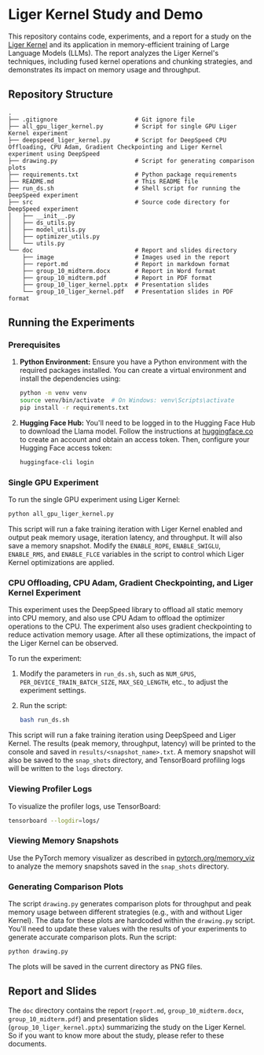 # Liger Kernel Study and Demo

This repository contains code, experiments, and a report for a study on the [Liger Kernel](https://github.com/linkedin/Liger-Kernel) and its application in memory-efficient training of Large Language Models (LLMs). The report analyzes the Liger Kernel's techniques, including fused kernel operations and chunking strategies, and demonstrates its impact on memory usage and throughput.

## Repository Structure

```
.
├── .gitignore                      # Git ignore file
├── all_gpu_liger_kernel.py         # Script for single GPU Liger Kernel experiment
├── deepspeed_liger_kernel.py       # Script for DeepSpeed CPU Offloading, CPU Adam, Gradient Checkpointing and Liger Kernel experiment using DeepSpeed
├── drawing.py                      # Script for generating comparison plots
├── requirements.txt                # Python package requirements
├── README.md                       # This README file
├── run_ds.sh                       # Shell script for running the DeepSpeed experiment
├── src                             # Source code directory for DeepSpeed experiment
│   ├── __init__.py
│   ├── ds_utils.py
│   ├── model_utils.py
│   ├── optimizer_utils.py
│   └── utils.py
└── doc                             # Report and slides directory
    ├── image                       # Images used in the report
    ├── report.md                   # Report in markdown format
    ├── group_10_midterm.docx       # Report in Word format
    ├── group_10_midterm.pdf        # Report in PDF format
    ├── group_10_liger_kernel.pptx  # Presentation slides
    └── group_10_liger_kernel.pdf   # Presentation slides in PDF format
```

## Running the Experiments

### Prerequisites

1. **Python Environment:**  Ensure you have a Python environment with the required packages installed. You can create a virtual environment and install the dependencies using:

   ```bash
   python -m venv venv
   source venv/bin/activate  # On Windows: venv\Scripts\activate
   pip install -r requirements.txt
   ```

2. **Hugging Face Hub:**  You'll need to be logged in to the Hugging Face Hub to download the Llama model. Follow the instructions at [huggingface.co](https://huggingface.co) to create an account and obtain an access token. Then, configure your Hugging Face access token:

   ```bash
   huggingface-cli login
   ```

### Single GPU Experiment

To run the single GPU experiment using Liger Kernel:

```bash
python all_gpu_liger_kernel.py
```

This script will run a fake training iteration with Liger Kernel enabled and output peak memory usage, iteration latency, and throughput. It will also save a memory snapshot.  Modify the `ENABLE_ROPE`, `ENABLE_SWIGLU`, `ENABLE_RMS`, and `ENABLE_FLCE` variables in the script to control which Liger Kernel optimizations are applied.


### CPU Offloading, CPU Adam, Gradient Checkpointing, and Liger Kernel Experiment

This experiment uses the DeepSpeed library to offload all static memory into CPU memory, and also use CPU Adam to offload the optimizer operations to the CPU. The experiment also uses gradient checkpointing to reduce activation memory usage. After all these optimizations, the impact of the Liger Kernel can be observed.

To run the experiment:

1. Modify the parameters in `run_ds.sh`, such as `NUM_GPUS`, `PER_DEVICE_TRAIN_BATCH_SIZE`, `MAX_SEQ_LENGTH`, etc., to adjust the experiment settings.
3. Run the script:

   ```bash
   bash run_ds.sh
   ```

This script will run a fake training iteration using DeepSpeed and Liger Kernel. The results (peak memory, throughput, latency) will be printed to the console and saved in `results/<snapshot_name>.txt`. A memory snapshot will also be saved to the `snap_shots` directory, and TensorBoard profiling logs will be written to the `logs` directory.

### Viewing Profiler Logs

To visualize the profiler logs, use TensorBoard:

```bash
tensorboard --logdir=logs/
```

### Viewing Memory Snapshots

Use the PyTorch memory visualizer as described in [pytorch.org/memory_viz](pytorch.org/memory_viz) to analyze the memory snapshots saved in the `snap_shots` directory.


### Generating Comparison Plots

The script `drawing.py` generates comparison plots for throughput and peak memory usage between different strategies (e.g., with and without Liger Kernel).  The data for these plots are hardcoded within the `drawing.py` script.  You'll need to update these values with the results of your experiments to generate accurate comparison plots.  Run the script:

```bash
python drawing.py
```

The plots will be saved in the current directory as PNG files.


## Report and Slides

The `doc` directory contains the report (`report.md`, `group_10_midterm.docx`, `group_10_midterm.pdf`) and presentation slides (`group_10_liger_kernel.pptx`) summarizing the study on the Liger Kernel. So if you want to know more about the study, please refer to these documents.